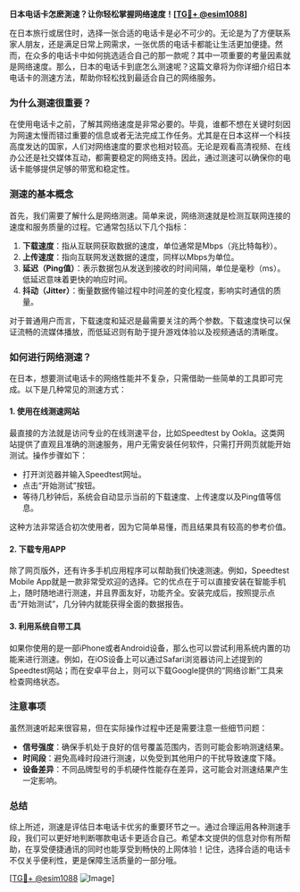 **日本电话卡怎麽測速？让你轻松掌握网络速度！[[TG💪+ @esim1088](https://t.me/s/esim1088)]**

在日本旅行或居住时，选择一张合适的电话卡是必不可少的。无论是为了方便联系家人朋友，还是满足日常上网需求，一张优质的电话卡都能让生活更加便捷。然而，在众多的电话卡中如何挑选适合自己的那一款呢？其中一项重要的考量因素就是网络速度。那么，日本的电话卡到底怎么测速呢？这篇文章将为你详细介绍日本电话卡的测速方法，帮助你轻松找到最适合自己的网络服务。

### 为什么测速很重要？

在使用电话卡之前，了解其网络速度是非常必要的。毕竟，谁都不想在关键时刻因为网速太慢而错过重要的信息或者无法完成工作任务。尤其是在日本这样一个科技高度发达的国家，人们对网络速度的要求也相对较高。无论是观看高清视频、在线办公还是社交媒体互动，都需要稳定的网络支持。因此，通过测速可以确保你的电话卡能够提供足够的带宽和稳定性。

### 测速的基本概念

首先，我们需要了解什么是网络测速。简单来说，网络测速就是检测互联网连接的速度和服务质量的过程。它通常包括以下几个指标：

1. **下载速度**：指从互联网获取数据的速度，单位通常是Mbps（兆比特每秒）。
2. **上传速度**：指向互联网发送数据的速度，同样以Mbps为单位。
3. **延迟（Ping值）**：表示数据包从发送到接收的时间间隔，单位是毫秒（ms）。低延迟意味着更快的响应时间。
4. **抖动（Jitter）**：衡量数据传输过程中时间差的变化程度，影响实时通信的质量。

对于普通用户而言，下载速度和延迟是最需要关注的两个参数。下载速度快可以保证流畅的流媒体播放，而低延迟则有助于提升游戏体验以及视频通话的清晰度。

### 如何进行网络测速？

在日本，想要测试电话卡的网络性能并不复杂，只需借助一些简单的工具即可完成。以下是几种常见的测速方式：

#### 1. 使用在线测速网站

最直接的方法就是访问专业的在线测速平台，比如Speedtest by Ookla。这类网站提供了直观且准确的测速服务，用户无需安装任何软件，只需打开网页就能开始测试。操作步骤如下：

- 打开浏览器并输入Speedtest网址。
- 点击“开始测试”按钮。
- 等待几秒钟后，系统会自动显示当前的下载速度、上传速度以及Ping值等信息。

这种方法非常适合初次使用者，因为它简单易懂，而且结果具有较高的参考价值。

#### 2. 下载专用APP

除了网页版外，还有许多手机应用程序可以帮助我们快速测速。例如，Speedtest Mobile App就是一款非常受欢迎的选择。它的优点在于可以直接安装在智能手机上，随时随地进行测速，并且界面友好，功能齐全。安装完成后，按照提示点击“开始测试”，几分钟内就能获得全面的数据报告。

#### 3. 利用系统自带工具

如果你使用的是一部iPhone或者Android设备，那么也可以尝试利用系统内置的功能来进行测速。例如，在iOS设备上可以通过Safari浏览器访问上述提到的Speedtest网站；而在安卓平台上，则可以下载Google提供的“网络诊断”工具来检查网络状态。

### 注意事项

虽然测速听起来很容易，但在实际操作过程中还是需要注意一些细节问题：

- **信号强度**：确保手机处于良好的信号覆盖范围内，否则可能会影响测速结果。
- **时间段**：避免高峰时段进行测速，以免受到其他用户的干扰导致速度下降。
- **设备差异**：不同品牌型号的手机硬件性能存在差异，这可能会对测速结果产生一定影响。

### 总结

综上所述，测速是评估日本电话卡优劣的重要环节之一。通过合理运用各种测速手段，我们可以更好地判断哪款电话卡更适合自己。希望本文提供的信息对你有所帮助，在享受便捷通讯的同时也能享受到畅快的上网体验！记住，选择合适的电话卡不仅关乎便利性，更是保障生活质量的一部分哦。

[[TG💪+ @esim1088](https://t.me/s/esim1088) ![Image](https://i.postimg.cc/4NQfJmqS/Snipaste-2025-05-13-00-14-12.png)]